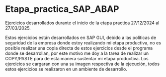# Etapa_practica_SAP_ABAP

Ejercicios desarrollados durante el inicio de la etapa practica 27/12/2024 al 27/03/2025.

Estos ejercicios están desarrollados en SAP GUI, debido a las políticas de seguridad de la empresa donde estoy realizando mi etapa productiva, no es posible realizar una copia directa de estos ejercicios desde el programa donde se desarrollan, por este motivo me doy a la tarea de realizar un COPY/PASTE para de esta manera sustentar mi etapa productiva. Los ejercicios se cargaran con una su imagen respectiva de la ejecución, todos estos ejercicios se realizaron en un ambiente de desarrollo.

